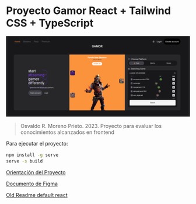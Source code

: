 # Proyecto Gamor React + Tailwind CSS + TypeScript

![Captura de pantalla del login](./home.png)

> Osvaldo R. Moreno Prieto. 2023. Proyecto para evaluar los conocimientos alcanzados en frontend

Para ejecutar el proyecto:

```bash
npm install -g serve
serve -s build
```

[Orientación del Proyecto](./Orientacion.md)

[Documento de Figma](https://www.figma.com/file/AMZB4c8u8KZXvffNQCFT8q/Gamor?type=design&node-id=0%3A1&mode=design&t=hMyUiJzlSoLXXKKd-1)

[Old Readme default react](./OldReadme.md)
